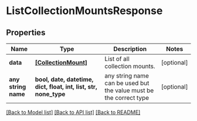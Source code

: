 # ListCollectionMountsResponse


## Properties
Name | Type | Description | Notes
------------ | ------------- | ------------- | -------------
**data** | [**[CollectionMount]**](CollectionMount.md) | List of all collection mounts. | [optional] 
**any string name** | **bool, date, datetime, dict, float, int, list, str, none_type** | any string name can be used but the value must be the correct type | [optional]

[[Back to Model list]](../README.md#documentation-for-models) [[Back to API list]](../README.md#documentation-for-api-endpoints) [[Back to README]](../README.md)


